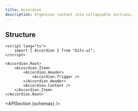 ```yaml
---
title: Accordion
description: Organizes content into collapsable sections.
---
```


<script>
	import { APISection, ComponentPreview, AccordionDemo } from '@/components'
	export let schemas
</script>

<ComponentPreview name="accordion-demo" comp="Accordion">

<AccordionDemo slot="preview" />

</ComponentPreview>

## Structure

```svelte
<script lang="ts">
	import { Accordion } from "bits-ui";
</script>

<Accordion.Root>
	<Accordion.Item>
		<Accordion.Header>
			<Accordion.Trigger />
		</Accordion.Header>
		<Accordion.Content />
	</Accordion.Item>
</Accordion.Root>
```

<APISection {schemas} />

